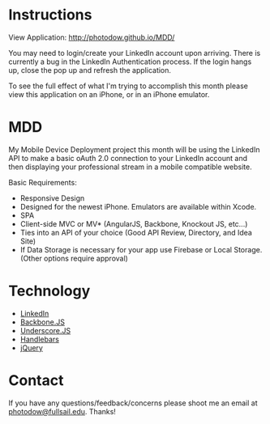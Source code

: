 Instructions
===

View Application: <a href="http://photodow.github.io/MDD/" target="_blank">http://photodow.github.io/MDD/</a>

You may need to login/create your LinkedIn account upon arriving. There is currently a bug in the LinkedIn Authentication process. If the login hangs up, close the pop up and refresh the application.

To see the full effect of what I'm trying to accomplish this month please view this application on an iPhone, or in an iPhone emulator.

MDD
===

My Mobile Device Deployment project this month will be using the LinkedIn API to make a basic oAuth 2.0 connection to your LinkedIn account and then displaying your professional stream in a mobile compatible website.

Basic Requirements:
<ul>
	<li>Responsive Design</li>
	<li>Designed for the newest iPhone. Emulators are available within Xcode.</li>
	<li>SPA</li>
	<li>Client-side MVC or MV* (AngularJS, Backbone, Knockout JS, etc...)</li>
	<li>Ties into an API of your choice (Good API Review, Directory,  and Idea Site)</li>
	<li>If Data Storage is necessary for your app use Firebase or Local Storage. (Other options require approval)</li>
</ul>

Technology
===

<ul>
	<li><a href="developers.linkedin.com" target="_blank">LinkedIn</a></li>
	<li><a href="http://backbonejs.org/" target="_blank">Backbone.JS</a></li>
	<li><a href="http://underscorejs.org/" target="_blank">Underscore.JS</a></li>
	<li><a href="http://handlebarsjs.com/" target="_blank">Handlebars</a></li>
	<li><a href="http://jquery.com/" target="_blank">jQuery</a></li>
</ul>

Contact
===

If you have any questions/feedback/concerns please shoot me an email at <a href="mailto:photodow@fullsail.edu">photodow@fullsail.edu. Thanks!
